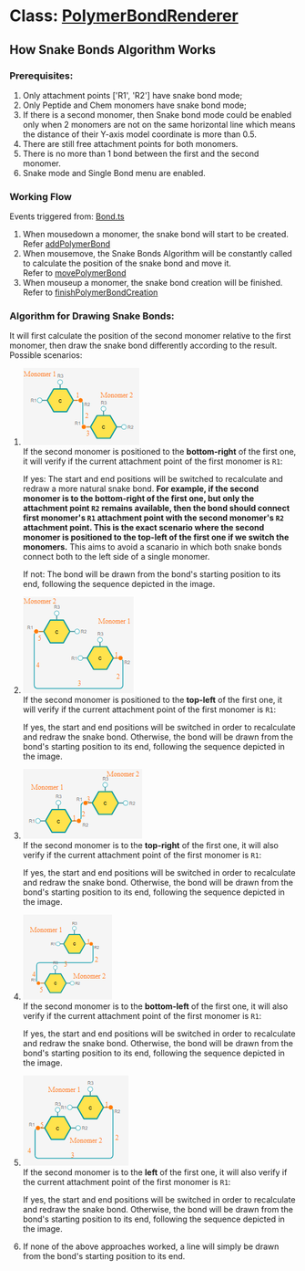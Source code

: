 # Class: [PolymerBondRenderer](../PolymerBondRenderer.ts)

## How Snake Bonds Algorithm Works

### Prerequisites:
1) Only attachment points ['R1', 'R2'] have snake bond mode;
2) Only Peptide and Chem monomers have snake bond mode;
3) If there is a second monomer, then Snake bond mode could be enabled only when 2 monomers are not on the same horizontal line which means the distance of their Y-axis model coordinate is more than 0.5.
4) There are still free attachment points for both monomers.
5) There is no more than 1 bond between the first and the second monomer.
6) Snake mode and Single Bond menu are enabled.

### Working Flow

Events triggered from: [Bond.ts](/packages/ketcher-core/src/application/editor/tools/Bond.ts)

1. When mousedown a monomer, the snake bond will start to be created. Refer [addPolymerBond](/packages/ketcher-core/src/application/render/renderers/RenderersManager.ts#L60)
2. When mousemove, the Snake Bonds Algorithm will be constantly called to calculate the position of the snake bond and move it.  
Refer to [movePolymerBond](/packages/ketcher-core/src/application/render/renderers/RenderersManager.ts#L67)
1. When mouseup a monomer, the snake bond creation will be finished. 
Refer to [finishPolymerBondCreation](/packages/ketcher-core/src/application/render/renderers/RenderersManager.ts#L92)

### Algorithm for Drawing Snake Bonds:

It will first calculate the position of the second monomer relative to the first monomer, then draw the snake bond differently according to the result. Possible scenarios:

1) ![Alt text](./snake-bond-bottom-right.png)  
If the second monomer is positioned to the **bottom-right** of the first one, it will verify if the current attachment point of the first monomer is `R1`:

    If yes: The start and end positions will be switched to recalculate and redraw a more natural snake bond. **For example, if the second monomer is to the bottom-right of the first one, but only the attachment point `R2` remains available, then the bond should connect first monomer's `R1` attachment point with the second monomer's `R2` attachment point. This is the exact scenario where the second monomer is positioned to the top-left of the first one if we switch the monomers.** This aims to avoid a scanario in which both snake bonds connect both to the left side of a single monomer.  

    If not: The bond will be drawn from the bond's starting position to its end, following the sequence depicted in the image.  

2) ![Alt text](./snake-bond-top-left.png)  
If the second monomer is positioned to the **top-left** of the first one, it will verify if the current attachment point of the first monomer is `R1`:

    If yes, the start and end positions will be switched in order to recalculate and redraw the snake bond. Otherwise, the bond will be drawn from the bond's starting position to its end, following the sequence depicted in the image. 

3) ![Alt text](./snake-bond-top-right.png)  
If the second monomer is to the **top-right** of the first one, it will also verify if the current attachment point of the first monomer is `R1`:

    If yes, the start and end positions will be switched in order to recalculate and redraw the snake bond. Otherwise, the bond will be drawn from the bond's starting position to its end, following the sequence depicted in the image. 

4) ![Alt text](./snake-bond-bottom-left.png)  
If the second monomer is to the **bottom-left** of the first one, it will also verify if the current attachment point of the first monomer is `R1`:

    If yes, the start and end positions will be switched in order to recalculate and redraw the snake bond. Otherwise, the bond will be drawn from the bond's starting position to its end, following the sequence depicted in the image. 

5) ![Alt text](./snake-bond-left.png)  
If the second monomer is to the **left** of the first one, it will also verify if the current attachment point of the first monomer is `R1`:

    If yes, the start and end positions will be switched in order to recalculate and redraw the snake bond. Otherwise, the bond will be drawn from the bond's starting position to its end, following the sequence depicted in the image. 

6) If none of the above approaches worked, a line will simply be drawn from the bond's starting position to its end.